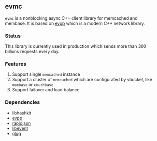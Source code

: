 evmc
---

`evmc` is a nonblocking async C++ client library for memcached and membase. It is based on [evpp](https://github.com/Qihoo360/evpp) which is a modern C++ network library.

### Status

This library is currently used in production which sends more than 300 billions requests every day.

### Features

1. Support single `memcached` instance
2. Support a cluster of `memcached` which are configurated by vbucket, like `membase` or `couchbase`
3. Support failover and load balance

### Dependencies

- libhashkit
- [evpp](https://github.com/Qihoo360/evpp)
- [rapidjson](https://github.com/miloyip/rapidjson)
- [libevent](https://github.com/libevent/libevent)
- [glog](https://github.com/google/glog)
